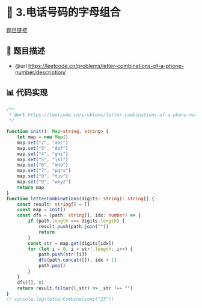 # 🎨 3.电话号码的字母组合

[题目链接](https://leetcode.cn/problems/letter-combinations-of-a-phone-number/description/)

## 📑 题目描述
* @url https://leetcode.cn/problems/letter-combinations-of-a-phone-number/description/

## 📊 代码实现
```typescript
/**
 * @url https://leetcode.cn/problems/letter-combinations-of-a-phone-number/description/
 */

function init(): Map<string, string> {
    let map = new Map()
    map.set("2", "abc")
    map.set("3", "def")
    map.set("4", "ghi")
    map.set("5", "jkl")
    map.set("6", "mno")
    map.set("7", "pqrs")
    map.set("8", "tuv")
    map.set("9", "wxyz")
    return map
}
function letterCombinations(digits: string): string[] {
    const result: string[] = []
    const map = init()
    const dfs = (path: string[], idx: number) => {
        if (path.length === digits.length) {
            result.push(path.join(""))
            return
        }
        const str = map.get(digits[idx])
        for (let i = 0; i < str!.length; i++) {
            path.push(str![i])
            dfs(path.concat([]), idx + 1)
            path.pop()
        }
    }
    dfs([], 0)
    return result.filter((_str) => _str !== "")
}
// console.log(letterCombinations("23"))

```
